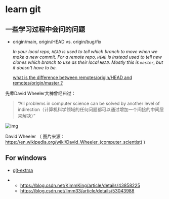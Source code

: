 # learn git



## 一些学习过程中会问的问题

- origin/main, origin/HEAD vs. origin/bug/fix

  *In your local repo, `HEAD` is used to tell which branch to move when we make a new commit. For a remote repo, `HEAD` is instead used to tell new clones which branch to use as their local `HEAD`. Mostly this is `master`, but it doesn't have to be.*

  [what is the difference between remotes/origin/HEAD and remotes/origin/master ?](https://www.reddit.com/r/git/comments/4p5p9o/what_is_the_difference_between_remotesoriginhead/)




先辈David Wheeler大神曾经曰过：

> “All problems in computer science can be solved by another level of indirection（计算机科学领域的任何问题都可以通过增加一个间接的中间层来解决）”

![img](https://pic1.zhimg.com/80/v2-c08d73d327e1ac976bde8a6c58bcd6e8_1440w.jpg)

David Wheeler （ 图片来源：https://en.wikipedia.org/wiki/David_Wheeler_(computer_scientist) )

## For windows

- [git-extrsa](https://github.com/tj/git-extras/blob/master/Installation.md)

- - https://blog.csdn.net/KimmKing/article/details/43858225
  - https://blog.csdn.net/limm33/article/details/53043988
  
  

